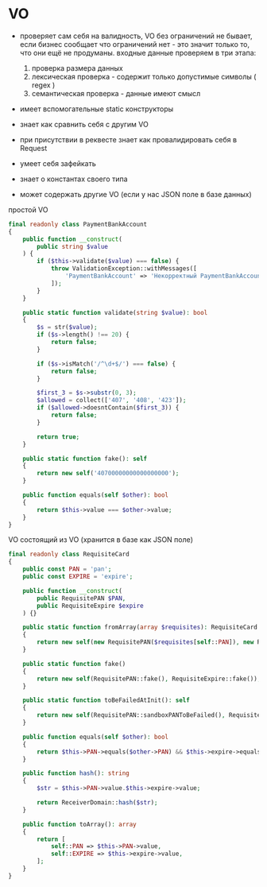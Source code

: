 # VO

- проверяет сам себя на валидность, VO без ограничений не бывает, если бизнес сообщает что ограничений нет - это значит только то, что они ещё не продуманы.
    входные данные проверяем в три этапа:
    1. проверка размера данных
    2. лексическая проверка - содержит только допустимые символы ( regex )
    3. семантическая проверка - данные имеют смысл

- имеет вспомогательные static конструкторы
- знает как сравнить себя с другим VO
- при присутствии в реквесте знает как провалидировать себя в Request
- умеет себя зафейкать
- знает о константах своего типа
- может содержать другие VO (если у нас JSON поле в базе данных)

простой VO 
```php
final readonly class PaymentBankAccount
{
    public function __construct(
        public string $value
    ) {
        if ($this->validate($value) === false) {
            throw ValidationException::withMessages([
                'PaymentBankAccount' => 'Некорректный PaymentBankAccount',
            ]);
        }
    }

    public static function validate(string $value): bool
    {
        $s = str($value);
        if ($s->length() !== 20) {
            return false;
        }

        if ($s->isMatch('/^\d+$/') === false) {
            return false;
        }

        $first_3 = $s->substr(0, 3);
        $allowed = collect(['407', '408', '423']);
        if ($allowed->doesntContain($first_3)) {
            return false;
        }

        return true;
    }

    public static function fake(): self
    {
        return new self('40700000000000000000');
    }

    public function equals(self $other): bool
    {
        return $this->value === $other->value;
    }
}
```



VO состоящий из VO (хранится в базе как JSON поле)
```php
final readonly class RequisiteCard
{
    public const PAN = 'pan';
    public const EXPIRE = 'expire';

    public function __construct(
        public RequisitePAN $PAN,
        public RequisiteExpire $expire
    ) {}

    public static function fromArray(array $requisites): RequisiteCard
    {
        return new self(new RequisitePAN($requisites[self::PAN]), new RequisiteExpire($requisites[self::EXPIRE]));
    }

    public static function fake()
    {
        return new self(RequisitePAN::fake(), RequisiteExpire::fake());
    }

    public static function toBeFailedAtInit(): self
    {
        return new self(RequisitePAN::sandboxPANToBeFailed(), RequisiteExpire::fake());
    }

    public function equals(self $other): bool
    {
        return $this->PAN->equals($other->PAN) && $this->expire->equals($other->expire);
    }

    public function hash(): string
    {
        $str = $this->PAN->value.$this->expire->value;

        return ReceiverDomain::hash($str);
    }

    public function toArray(): array
    {
        return [
            self::PAN => $this->PAN->value,
            self::EXPIRE => $this->expire->value,
        ];
    }
}
```